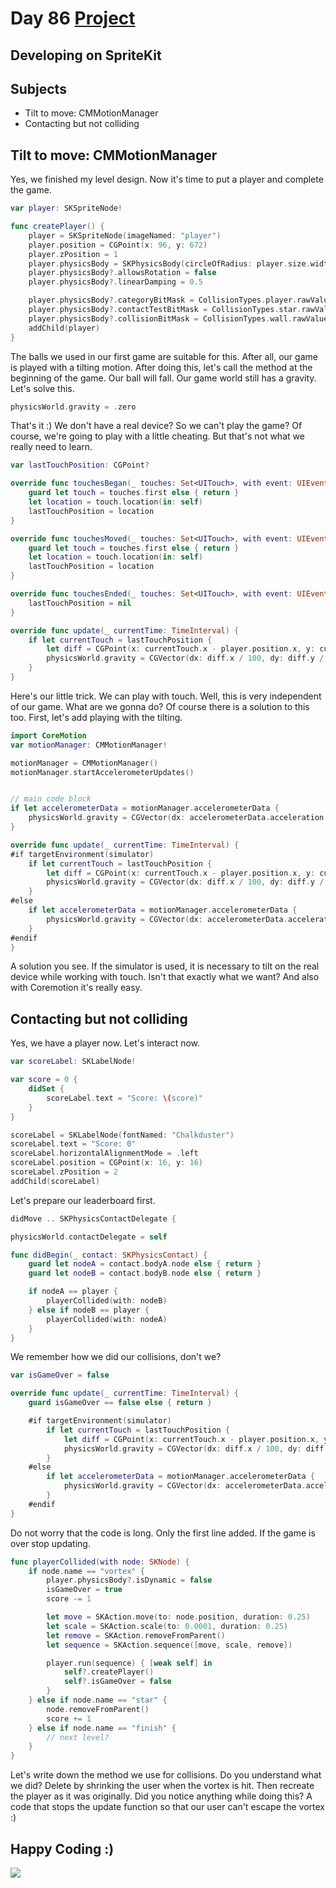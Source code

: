 # Day 86 <a href="https://github.com/devmehmetates/365-day-of-code/tree/main/Project/Day85-87/Day85-87"> Project </a>

## Developing on SpriteKit

## Subjects

+ Tilt to move: CMMotionManager
+ Contacting but not colliding

## Tilt to move: CMMotionManager
Yes, we finished my level design. Now it's time to put a player and complete the game.
```swift
var player: SKSpriteNode!

func createPlayer() {
    player = SKSpriteNode(imageNamed: "player")
    player.position = CGPoint(x: 96, y: 672)
    player.zPosition = 1
    player.physicsBody = SKPhysicsBody(circleOfRadius: player.size.width / 2)
    player.physicsBody?.allowsRotation = false
    player.physicsBody?.linearDamping = 0.5

    player.physicsBody?.categoryBitMask = CollisionTypes.player.rawValue
    player.physicsBody?.contactTestBitMask = CollisionTypes.star.rawValue | CollisionTypes.vortex.rawValue | CollisionTypes.finish.rawValue
    player.physicsBody?.collisionBitMask = CollisionTypes.wall.rawValue
    addChild(player)
}
```
The balls we used in our first game are suitable for this. After all, our game is played with a tilting motion. After doing this, let's call the method at the beginning of the game. Our ball will fall. Our game world still has a gravity. Let's solve this.

```swift
physicsWorld.gravity = .zero
```
That's it :) We don't have a real device? So we can't play the game? Of course, we're going to play with a little cheating. But that's not what we really need to learn.

```swift
var lastTouchPosition: CGPoint?

override func touchesBegan(_ touches: Set<UITouch>, with event: UIEvent?) {
    guard let touch = touches.first else { return }
    let location = touch.location(in: self)
    lastTouchPosition = location
}

override func touchesMoved(_ touches: Set<UITouch>, with event: UIEvent?) {
    guard let touch = touches.first else { return }
    let location = touch.location(in: self)
    lastTouchPosition = location
}

override func touchesEnded(_ touches: Set<UITouch>, with event: UIEvent?) {
    lastTouchPosition = nil
}

override func update(_ currentTime: TimeInterval) {
    if let currentTouch = lastTouchPosition {
        let diff = CGPoint(x: currentTouch.x - player.position.x, y: currentTouch.y - player.position.y)
        physicsWorld.gravity = CGVector(dx: diff.x / 100, dy: diff.y / 100)
    }
}
```
Here's our little trick. We can play with touch. Well, this is very independent of our game. What are we gonna do? Of course there is a solution to this too. First, let's add playing with the tilting.

```swift
import CoreMotion
var motionManager: CMMotionManager!

motionManager = CMMotionManager()
motionManager.startAccelerometerUpdates()


// main code block
if let accelerometerData = motionManager.accelerometerData {
    physicsWorld.gravity = CGVector(dx: accelerometerData.acceleration.y * -50, dy: accelerometerData.acceleration.x * 50)
}
```

```swift
override func update(_ currentTime: TimeInterval) {
#if targetEnvironment(simulator)
    if let currentTouch = lastTouchPosition {
        let diff = CGPoint(x: currentTouch.x - player.position.x, y: currentTouch.y - player.position.y)
        physicsWorld.gravity = CGVector(dx: diff.x / 100, dy: diff.y / 100)
    }
#else
    if let accelerometerData = motionManager.accelerometerData {
        physicsWorld.gravity = CGVector(dx: accelerometerData.acceleration.y * -50, dy: accelerometerData.acceleration.x * 50)
    }
#endif
}
```
A solution you see. If the simulator is used, it is necessary to tilt on the real device while working with touch. Isn't that exactly what we want? And also with Coremotion it's really easy.

## Contacting but not colliding 
Yes, we have a player now. Let's interact now.
```swift
var scoreLabel: SKLabelNode!

var score = 0 {
    didSet {
        scoreLabel.text = "Score: \(score)"
    }
}

scoreLabel = SKLabelNode(fontNamed: "Chalkduster")
scoreLabel.text = "Score: 0"
scoreLabel.horizontalAlignmentMode = .left
scoreLabel.position = CGPoint(x: 16, y: 16)
scoreLabel.zPosition = 2
addChild(scoreLabel)
```
Let's prepare our leaderboard first.
```swift
didMove .. SKPhysicsContactDelegate {

physicsWorld.contactDelegate = self
```

```swift
func didBegin(_ contact: SKPhysicsContact) {
    guard let nodeA = contact.bodyA.node else { return }
    guard let nodeB = contact.bodyB.node else { return }

    if nodeA == player {
        playerCollided(with: nodeB)
    } else if nodeB == player {
        playerCollided(with: nodeA)
    }
}
```
We remember how we did our collisions, don't we?

```swift
var isGameOver = false

override func update(_ currentTime: TimeInterval) {
    guard isGameOver == false else { return }

    #if targetEnvironment(simulator)
        if let currentTouch = lastTouchPosition {
            let diff = CGPoint(x: currentTouch.x - player.position.x, y: currentTouch.y - player.position.y)
            physicsWorld.gravity = CGVector(dx: diff.x / 100, dy: diff.y / 100)
        }
    #else
        if let accelerometerData = motionManager.accelerometerData {
            physicsWorld.gravity = CGVector(dx: accelerometerData.acceleration.y * -50, dy: accelerometerData.acceleration.x * 50)
        }
    #endif
}
```
Do not worry that the code is long. Only the first line added. If the game is over stop updating.

```swift
func playerCollided(with node: SKNode) {
    if node.name == "vortex" {
        player.physicsBody?.isDynamic = false
        isGameOver = true
        score -= 1

        let move = SKAction.move(to: node.position, duration: 0.25)
        let scale = SKAction.scale(to: 0.0001, duration: 0.25)
        let remove = SKAction.removeFromParent()
        let sequence = SKAction.sequence([move, scale, remove])

        player.run(sequence) { [weak self] in
            self?.createPlayer()
            self?.isGameOver = false
        }
    } else if node.name == "star" {
        node.removeFromParent()
        score += 1
    } else if node.name == "finish" {
        // next level?
    }
}
```
Let's write down the method we use for collisions. Do you understand what we did? Delete by shrinking the user when the vortex is hit. Then recreate the player as it was originally. Did you notice anything while doing this? A code that stops the update function so that our user can't escape the vortex :)

## Happy Coding :)

<img src="https://c.tenor.com/sWEUdV5LQdkAAAAC/yes-apple.gif">

